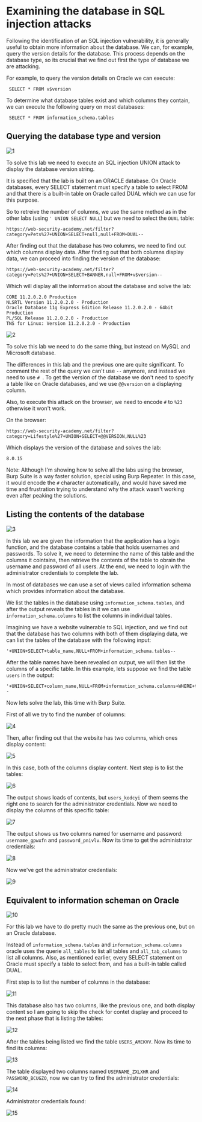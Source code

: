 <h1>Examining the database in SQL injection attacks</h1>

Following the identification of an SQL injection vulnerability, it is generally useful to obtain more information about the database. We can, for example, query the version details for the database. This process depends on the database type, so its crucial that we find out first the type of database we are attacking.

For example, to query the version details on Oracle we can execute:

```
 SELECT * FROM v$version 
```

To determine what database tables exist and which columns they contain, we can execute the following query on most databases:

```
 SELECT * FROM information_schema.tables 
```

## Querying the database type and version

![1](https://user-images.githubusercontent.com/57036558/76876056-4b282b80-6869-11ea-8f4b-e2a4dca5f86f.png)

To solve this lab we need to execute an SQL injection UNION attack to display the database version string.

It is specified that the lab is built on an ORACLE database. On Oracle databases, every SELECT statement must specify a table to select FROM and that there is a built-in table on Oracle called DUAL which we can use for this purpose.

So to retreive the number of columns, we use the same method as in the other labs (using `' UNION SELECT NULL`) but we need to select the `DUAL` table:

```
https://web-security-academy.net/filter?category=Pets%27+UNION+SELECT+null,null+FROM+DUAL--
```

After finding out that the database has two columns, we need to find out which columns display data. After finding out that both columns display data, we can proceed into finding the version of the database:

```
https://web-security-academy.net/filter?category=Pets%27+UNION+SELECT+BANNER,null+FROM+v$version--
```

Which will display all the information about the database and solve the lab:

```
CORE 11.2.0.2.0 Production
NLSRTL Version 11.2.0.2.0 - Production
Oracle Database 11g Express Edition Release 11.2.0.2.0 - 64bit Production
PL/SQL Release 11.2.0.2.0 - Production
TNS for Linux: Version 11.2.0.2.0 - Production
```

![2](https://user-images.githubusercontent.com/57036558/76877206-f71e4680-686a-11ea-9996-445755bf08d3.png)

To solve this lab we need to do the same thing, but instead on MySQL and Microsoft database.

The differences in this lab and the previous one are quite significant. To comment the rest of the query we can't use `--` anymore, and instead we need to use `# `. To get the version of the database we don't need to specify a table like on Oracle databases, and we use `@@version` on a displaying column.

Also, to execute this attack on the browser, we need to encode `#` to `%23` otherwise it won't work.

On the browser:

```
https://web-security-academy.net/filter?category=Lifestyle%27+UNION+SELECT+@@VERSION,NULL%23
```

Which displays the version of the database and solves the lab:

```
8.0.15
```

Note: Although I'm showing how to solve all the labs using the browser, Burp Suite is a way faster solution, special using Burp Repeater. In this case, it would encode the `#` character automatically, and would have saved me time and frustration trying to understand why the attack wasn't working even after peaking the solutions.

## Listing the contents of the database

![3](https://user-images.githubusercontent.com/57036558/76906208-614edf80-689b-11ea-9703-770413bf96bf.png)


In this lab we are given the information that the application has a login function, and the database contains a table that holds usernames and passwords. To solve it, we need to determine the name of this table and the columns it cointains, then retrieve the contents of the table to obrain the username and password of all users. At the end, we need to login with the administrator credentials to complete the lab.

In most of databases we can use a set of views called information schema which provides information about the database.

We list the tables in the database using `information_schema.tables`, and after the output reveals the tables in it we can use `information_schema.columns` to list the columns in individual tables.

Imagining we have a website vulnerable to SQL injection, and we find out that the database has two columns with both of them displaying data, we can list the tables of the database with the following input:

```
'+UNION+SELECT+table_name,NULL+FROM+information_schema.tables--
```

After the table names have been revealed on output, we will then list the columns of a specific table. In this example, lets suppose we find the table `users` in the output:

```
'+UNION+SELECT+column_name,NULL+FROM+information_schema.columns+WHERE+table_name='users'-- 
```

Now lets solve the lab, this time with Burp Suite.

First of all we try to find the number of columns:

![4](https://user-images.githubusercontent.com/57036558/76906546-11244d00-689c-11ea-8d8d-5a302f8b2834.png)

Then, after finding out that the website has two columns, which ones display content:

![5](https://user-images.githubusercontent.com/57036558/76906659-5d6f8d00-689c-11ea-98dc-96f17c3ba149.png)

In this case, both of the columns display content. Next step is to list the tables:

![6](https://user-images.githubusercontent.com/57036558/76906784-9e67a180-689c-11ea-9bcc-2ef49c547cf3.png)

The output shows loads of contents, but `users_kodcyi` of them seems the right one to search for the administrator credentials. Now we need to display the columns of this specific table:

![7](https://user-images.githubusercontent.com/57036558/76906990-11711800-689d-11ea-8d83-a8bfbc4fb533.png)

The output shows us two columns named for username and password: `username_gpwxfn` and `password_pnivlv`. Now its time to get the administrator credentials:

![8](https://user-images.githubusercontent.com/57036558/76907400-08cd1180-689e-11ea-9e30-d43594959cc6.png)

Now we've got the administrator credentials:

![9](https://user-images.githubusercontent.com/57036558/76907471-331ecf00-689e-11ea-9d48-3d977d172012.png)

## Equivalent to information scheman on Oracle

![10](https://user-images.githubusercontent.com/57036558/76908410-7f6b0e80-68a0-11ea-9f61-3dd4520ef43a.png)

For this lab we have to do pretty much the same as the previous one, but on an Oracle database.

Instead of `information_schema.tables` and `information_schema.columns` oracle uses the querie `all_tables` to list all tables and `all_tab_columns` to list all columns. Also, as mentioned earlier, every SELECT statement on Oracle must specify a table to select from, and has a built-in table called DUAL.

First step is to list the number of columns in the database:

![11](https://user-images.githubusercontent.com/57036558/76908611-0ae49f80-68a1-11ea-9770-a1b63e92649b.png)

This database also has two columns, like the previous one, and both display content so I am going to skip the check for contet display and proceed to the next phase that is listing the tables:

![12](https://user-images.githubusercontent.com/57036558/76908779-729aea80-68a1-11ea-93f1-9863758da99e.png)

After the tables being listed we find the table `USERS_AMEKVV`. Now its time to find its columns:

![13](https://user-images.githubusercontent.com/57036558/76908912-c9082900-68a1-11ea-990a-aa2444e61638.png)

The table displayed two columns named `USERNAME_ZXLXHR` and `PASSWORD_BCUGZO`, now we can try to find the administrator credentials:

![14](https://user-images.githubusercontent.com/57036558/76909050-1be1e080-68a2-11ea-86ac-17e2e0c5c400.png)

Administrator credentials found:

![15](https://user-images.githubusercontent.com/57036558/76909144-577caa80-68a2-11ea-9982-b7d4e09674d0.png)

